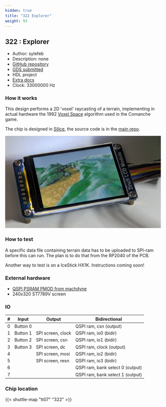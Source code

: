 ```yaml
---
hidden: true
title: "322 Explorer"
weight: 93
---
```


## 322 : Explorer

* Author: sylefeb
* Description: none
* [GitHub repository](https://github.com/sylefeb/tt07-explorer)
* [GDS submitted](https://github.com/sylefeb/tt07-explorer/actions/runs/9256070736)
* HDL project
* [Extra docs]()
* Clock: 33000000 Hz

<!---

This file is used to generate your project datasheet. Please fill in the information below and delete any unused
sections.

You can also include images in this folder and reference them in the markdown. Each image must be less than
512 kb in size, and the combined size of all images must be less than 1 MB.
-->


### How it works

This design performs a 2D 'voxel' raycasting of a terrain, implementing in
actual hardware the 1992 [Voxel Space](https://en.wikipedia.org/wiki/Voxel_Space) algorithm used in the Comanche game.

The chip is designed in [Silice](https://github.com/sylefeb/Silice/),
the source code is in the [main repo](https://github.com/sylefeb/Silice/tree/wip/projects/qspi_terrain).

![A terrain](images/terrain.jpg)

### How to test

A specific data file containing terrain data has to be uploaded to SPI-ram
before this can run. The plan is to do that from the RP2040 of the PCB.

Another way to test is on a IceStick HX1K. Instructions coming soon!

### External hardware

- [QSPI PSRAM PMOD from machdyne](https://machdyne.com/product/qqspi-psram32/)
- 240x320 ST7789V screen


### IO

| #             | Input    | Output   | Bidirectional   |
| ------------- | -------- | -------- | --------------- |
| 0 | Button 0  |   | QSPI ram, csn (output)        |
| 1 | Button 1  | SPI screen, clock  | QSPI ram, io0 (bidir)        |
| 2 | Button 2  | SPI screen, csn  | QSPI ram, io1 (bidir)        |
| 3 | Button 3  | SPI screen, dc  | QSPI ram, clock (output)        |
| 4 |   | SPI screen, mosi  | QSPI ram, io2 (bidir)        |
| 5 |   | SPI screen, resn  | QSPI ram, io3 (bidir)        |
| 6 |   |   | QSPI ram, bank select 0 (output)        |
| 7 |   |   | QSPI ram, bank select 1 (output)        |


### Chip location

{{< shuttle-map "tt07" "322" >}}
